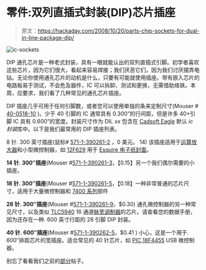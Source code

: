 # 零件:双列直插式封装(DIP)芯片插座

> 原文：<https://hackaday.com/2008/10/20/parts-chip-sockets-for-dual-in-line-package-dip/>

![](img/44313af5ce5def525e1390fcd0499629.png "ic-sockets")

DIP 通孔芯片是一种老式封装，具有一眼就能认出的双列直插式引脚。初学者喜欢这些芯片，因为它们很大，看起来容易焊接；我们厌恶它们，因为我们讨厌摆弄电钻。无论你使用通孔芯片的动机是什么，只要有可能就使用插座。带有嵌入芯片的电路板易于测试，不会危及器件，IC 可以拆卸、测试和更换，无需借助烙铁。本周，应要求，我们看了几种常见的通孔芯片插座。

DIP 插座几乎可用于任何引脚数，或者您可以使用单独的条来定制尺寸(Mouser # [40-0518-10](http://www.mouser.com/Search/ProductDetail.aspx?qs=WZRMhwwaLl%252bdHc6CCcV20A%3d%3d) )。少于 40 引脚的 IC 通常具有 0.300”的行间距，但是许多 40+引脚 IC 具有 0.600”的宽度。封装尺寸作为 DIL *xx* 包含在 [Cadsoft Eagle](http://www.cadsoft.de) 默认 *ic 封装*库中。以下是我们最常用的 DIP 插座列表。

8 针. 300 英寸插座(鼠标# [571-1-390261-2](http://www.mouser.com/Search/ProductDetail.aspx?R=571-1-390261-2) ，0 美元。 14) 该插座适用于[运算放大器](http://en.wikipedia.org/wiki/Operational_amplifier)和小型微控制器，如 [12F629](http://www.microchip.com/wwwproducts/Devices.aspx?dDocName=en010113) 用于 [Esquire 电子纸封面](http://hackaday.com/2008/10/14/how-to-make-an-e-paper-clock-and-hack-esquire-magazine/)。

**14 针. 300″插座**(Mouser #[571-1-390261-3](http://www.mouser.com/Search/ProductDetail.aspx?R=571-1-390261-3)，【0.15】另一个我们偶尔需要的小插座。

**18 针. 300″插座**(Mouser #[571-1-390261-5](http://www.mouser.com/Search/ProductDetail.aspx?R=571-1-390261-5)，【0.18】一种非常普通的芯片尺寸，适用于大量微控制器和 [7400 系列](http://en.wikipedia.org/wiki/7400_series)部件

**28 针. 300″插座**(Mouser #[571-1-390261-9](http://www.mouser.com/Search/ProductDetail.aspx?R=571-1-390261-9)，$0.30) 通孔微控制器的另一种常见尺寸，以及类似 [TLC5940](http://focus.ti.com/docs/prod/folders/print/tlc5940.html) 16 通道[脉宽调制器](http://en.wikipedia.org/wiki/Pulse-width_modulation)的芯片。请查看您的数据手册，因为还存在一种. 600 英寸行距的 28 引脚 DIP 封装。

**40 针. 600″插座**(Mouser #[571-1-390262-5](http://www.mouser.com/Search/ProductDetail.aspx?R=571-1-390262-5)，$0.41 ) 小心，这是一个用于. 600″排距芯片的宽插座。适合常见的 40 针芯片，如 [PIC 18F4455](http://www.microchip.com/wwwproducts/Devices.aspx?dDocName=en010293) USB 微控制器。

别忘了看看我们之前的[部分](http://hackaday.com/category/parts/)帖子。